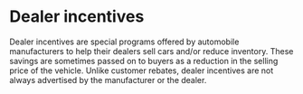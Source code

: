 ---
---

# Dealer incentives

Dealer incentives are special programs offered by automobile manufacturers to help their dealers sell cars and/or reduce inventory. These savings are sometimes passed on to buyers as a reduction in the selling price of the vehicle. Unlike customer rebates, dealer incentives are not always advertised by the manufacturer or the dealer.
